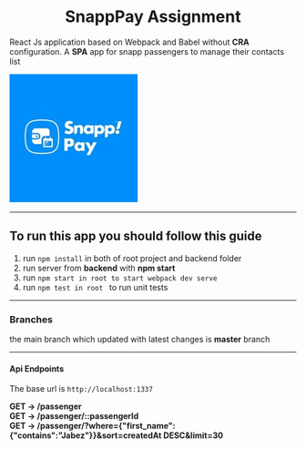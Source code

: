 <h1 style="text-align: center;">SnappPay Assignment</h1>

<p>React Js application based on Webpack and Babel without <strong>CRA</strong> configuration. A <strong>SPA</strong> app for snapp passengers to manage their contacts list</p> 

![Snapp Pay Logo!](./src/assets/images/download.jpg "logo")

-----------------
<h2>To run this app you should follow this guide</h2>

<ol>
  <li>run <code>npm install</code> in both of root project and backend folder</li>
  <li>run server from <strong>backend</strong> with <strong>npm start</strong> </li>
  <li>run <code>npm start in root to start webpack dev serve</code></li>
  <li>run <code>npm test in root </code> to run unit tests</li>
</ol>

----------------

<h3>Branches</h3>

<p>the main branch which updated with latest changes is <strong>master</strong> branch</p>

---------------

<h4>Api Endpoints</h4>

<p>The base url is <code>http://localhost:1337</code></p>
<strong>GET -> /passenger</strong>
<br />
<strong>GET -> /passenger/::passengerId</strong>
<br />
<strong>GET -> /passenger/?where={"first_name":{"contains":"Jabez"}}&sort=createdAt DESC&limit=30</strong>
